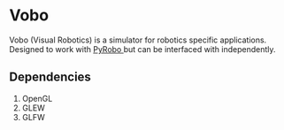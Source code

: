 # Vobo

Vobo (Visual Robotics) is a simulator for robotics specific applications. Designed to work with [ PyRobo ]( https://github.com/bkolligs/pyrobo ) but can be interfaced with independently. 

## Dependencies

1. OpenGL
2. GLEW
3. GLFW